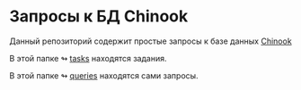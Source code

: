 # Запросы к БД Chinook
Данный репозиторий содержит простые запросы к базе данных [Chinook](https://github.com/lerocha/chinook-database)

В этой папке  ↬ [tasks](/tasks) находятся задания.

В этой папке   ↬ [queries](/queries) находятся сами запросы.